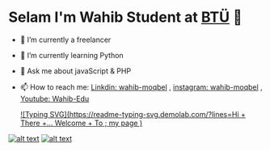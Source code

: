 # Selam I'm Wahib Student at  [BTÜ](https://btu.edu.tr/)  👋

- 🔭 I’m currently a freelancer
- 🌱 I’m currently learning Python 
- 💬 Ask me about javaScript & PHP 
- 📫 How to reach me: [Linkdin: wahib-moqbel](https://www.linkedin.com/in/wahib-moqbel-b5b7241ba) , [instagram: wahib-moqbel](https://www.instagram.com/wahib_hael/) ,  [Youtube: Wahib-Edu](http://shorturl.at/opsG9)


  [![Typing SVG](https://readme-typing-svg.demolab.com/?lines=Hi + There +...  Welcome + To ; my page )](https://git.io/typing-svg)

[![alt text][2.1]][2]
[![alt text][6.1]][6]

[2.1]: http://i.imgur.com/P3YfQoD.png (facebook icon with padding)
[6.1]: http://i.imgur.com/0o48UoR.png (github icon with padding)

[2.2]: http://i.imgur.com/fep1WsG.png (facebook icon without padding)
[6.2]: http://i.imgur.com/9I6NRUm.png (github icon without padding)

[2]: http://www.facebook.com/waheeb.hael
[6]: http://www.github.com/Wahib-eng




